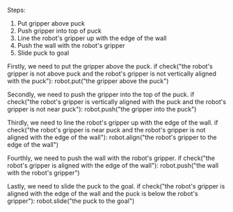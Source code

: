 

Steps:
1. Put gripper above puck
2. Push gripper into top of puck
3. Line the robot's gripper up with the edge of the wall
4. Push the wall with the robot's gripper
5. Slide puck to goal

Firstly, we need to put the gripper above the puck.
if check("the robot's gripper is not above puck and the robot's gripper is not vertically aligned with the puck"):
    robot.put("the gripper above the puck")

Secondly, we need to push the gripper into the top of the puck.
if check("the robot's gripper is vertically aligned with the puck and the robot's gripper is not near puck"):
    robot.push("the gripper into the puck")

Thirdly, we need to line the robot's gripper up with the edge of the wall.
if check("the robot's gripper is near puck and the robot's gripper is not aligned with the edge of the wall"):
    robot.align("the robot's gripper to the edge of the wall")

Fourthly, we need to push the wall with the robot's gripper.
if check("the robot's gripper is aligned with the edge of the wall"):
    robot.push("the wall with the robot's gripper")

Lastly, we need to slide the puck to the goal.
if check("the robot's gripper is aligned with the edge of the wall and the puck is below the robot's gripper"):
    robot.slide("the puck to the goal")